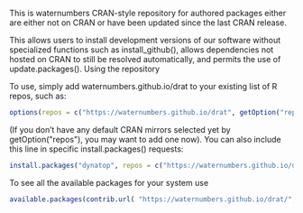 This is waternumbers CRAN-style repository for authored packages either are either not on CRAN or have been updated since the last CRAN release.

This allows users to install development versions of our software without specialized functions such as install_github(), allows dependencies not hosted on CRAN to still be resolved automatically, and permits the use of update.packages().
Using the repository

To use, simply add waternumbers.github.io/drat to your existing list of R repos, such as:

```r
options(repos = c("https://waternumbers.github.io/drat", getOption("repos"))
```

(If you don’t have any default CRAN mirrors selected yet by getOption("repos"), you may want to add one now). You can also include this line in specific install.packages() requests:

```r
install.packages("dynatop", repos = c("https://waternumbers.github.io/drat", "http://cran.rstudio.com"))
```

To see all the available packages for your system use 

```r
available.packages(contrib.url( "https://waternumbers.github.io/drat/", "both"))[,c("Package","Version")]
```
